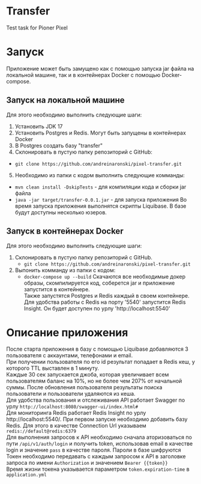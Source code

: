 # Transfer
Test task for Pioner Pixel

# Запуск
Приложение может быть замущено как с помощью запуска jar файла на локальной машине, так и в контейнерах Docker с помощью Docker-compose.

## Запуск на локальной машине
Для этого необходимо выполнить следующие шаги:
 1. Установить JDK 17
 2. Установить Postgres и Redis. Могут быть запущены в контейнерах Docker
 3. В Postgres создать базу "transfer"
 4. Склонировать в пустую папку репозиторий с GitHub: <br>
   - `git clone https://github.com/andreinaronski/pixel-transfer.git`
 5. Необходимо из папки с кодом выполнить следующие комманды:
   - `mvn clean install -DskipTests` - для компиляции кода и сборки jar файла
   - `java -jar target/transfer-0.0.1.jar` - для запуска приложения
   Во время запуска приложения выполнятся скрипты Liquibase. В базе будут доступны несколько юзеров.

## Запуск в контейнерах Docker
Для этого необходимо выполнить следующие шаги:
 1. Склонировать в пустую папку репозиторий с GitHub. <br>
    - `git clone https://github.com/andreinaronski/pixel-transfer.git`
 2. Выпонить комманду из папки с кодом: <br>
    - `docker-compose up --build` 
    Скачаются все необходимые докер образы, скомпилируется код, соберется jar и приложение запустится в контейнере.<br> 
    Также запустятся Postgres и Redis  каждый в своем контейнере. Для удобства работы с Redis на порту '5540' запустится Redis Insight. Он будет доступен по урлу 'http://localhost:5540'

# Описание приложения
После старта приложения в базу с помощью Liquibase добавляются 3 пользователя с аккаунтами, телефонами и email. <br>
При получении пользователя по его id результат попадает в Redis кеш, у которого TTL выставлен в 1 минуту. <br>
Каждые 30 сек запускается джоба, которая увеличивает всем пользователям баланс на 10%, но не более чем 207% от начальной суммы. После обновления пользователя результаты поиска пользователи и пользователи удаляются из кеша. <br>
Для удобства пользования и отслеживания API работает Swagger по урлу `http://localhost:8080/swagger-ui/index.html#` <br>
Для мониторинга Redis работает Redis Insight по урлу http://localhost:5540/. При первом запуске необходимо добавить базу Redis. Для этого в качестве Connection Url указываем `redis://default@redis:6379` <br>
Для выполнения запросов к API необходимо сначала аторизоваться по пути `/api/v1/auth/login` и получить token, использовав email в качестве login и значение `pass` в качестве пароля. Пароли в базе шифруются <br>
Токен необходимо передавать с каждым запросом к API в заголовке запроса по имени `Authorization` и значением `Bearer {{token}}` <br>
Время жизни токена указывается параметром `token.expiration-time` в `application.yml` <br>